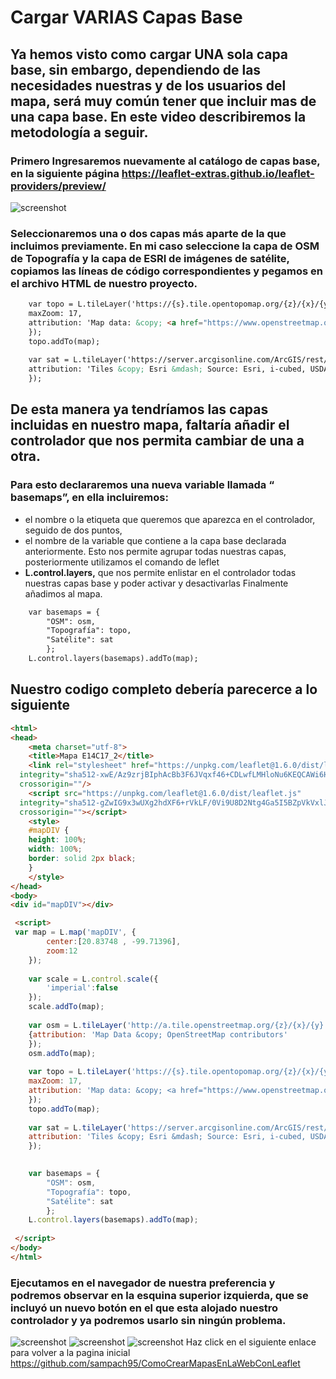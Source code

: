 # Cargar VARIAS Capas Base
## Ya hemos visto como cargar UNA sola capa base, sin embargo, dependiendo de las necesidades nuestras y de los usuarios del mapa, será muy común tener que incluir mas de una capa base. En este video describiremos la metodología a seguir.
### Primero Ingresaremos nuevamente al catálogo de capas base, en la siguiente página https://leaflet-extras.github.io/leaflet-providers/preview/ 

![screenshot](https://raw.githubusercontent.com/sampach95/CargarVARIASCapasBase/master/img/catalogo.png)

### Seleccionaremos una o dos capas más aparte de la que incluimos previamente. En mi caso seleccione la capa de OSM de Topografía y la capa de ESRI de imágenes de satélite, copiamos las líneas de código correspondientes y pegamos en el archivo HTML de nuestro proyecto.

``` html
	var topo = L.tileLayer('https://{s}.tile.opentopomap.org/{z}/{x}/{y}.png', {
	maxZoom: 17,
	attribution: 'Map data: &copy; <a href="https://www.openstreetmap.org/copyright">OpenStreetMap</a> contributors, <a href="http://viewfinderpanoramas.org">SRTM</a> | Map style: &copy; <a href="https://opentopomap.org">OpenTopoMap</a> (<a href="https://creativecommons.org/licenses/by-sa/3.0/">CC-BY-SA</a>)'
	}); 
	topo.addTo(map);
	
	var sat = L.tileLayer('https://server.arcgisonline.com/ArcGIS/rest/services/World_Imagery/MapServer/tile/{z}/{y}/{x}', {
	attribution: 'Tiles &copy; Esri &mdash; Source: Esri, i-cubed, USDA, USGS, AEX, GeoEye, Getmapping, Aerogrid, IGN, IGP, UPR-EGP, and the GIS User Community'
	});
```

## De esta manera ya tendríamos las capas incluidas en nuestro mapa, faltaría añadir el controlador que nos permita cambiar de una a otra.
### Para esto declararemos una nueva variable llamada “ basemaps”, en ella incluiremos:
- el  nombre o la etiqueta que queremos que aparezca en el controlador, seguido de dos puntos, 
- el nombre de la variable que contiene a la capa base declarada anteriormente.
Esto nos permite agrupar todas nuestras capas, posteriormente utilizamos el comando de leflet
- **L.control.layers,** que nos permite enlistar en el controlador todas nuestras capas base y poder activar y desactivarlas
Finalmente añadimos al mapa.

``` html
	var basemaps = {
		"OSM": osm,
		"Topografía": topo,										
		"Satélite": sat
		};
	L.control.layers(basemaps).addTo(map);
```
## Nuestro codigo completo debería parecerce a lo siguiente
``` html
<html>
<head>
	<meta charset="utf-8">
	<title>Mapa E14C17_2</title>
	<link rel="stylesheet" href="https://unpkg.com/leaflet@1.6.0/dist/leaflet.css"
  integrity="sha512-xwE/Az9zrjBIphAcBb3F6JVqxf46+CDLwfLMHloNu6KEQCAWi6HcDUbeOfBIptF7tcCzusKFjFw2yuvEpDL9wQ=="
  crossorigin=""/>
	<script src="https://unpkg.com/leaflet@1.6.0/dist/leaflet.js"
  integrity="sha512-gZwIG9x3wUXg2hdXF6+rVkLF/0Vi9U8D2Ntg4Ga5I5BZpVkVxlJWbSQtXPSiUTtC0TjtGOmxa1AJPuV0CPthew=="
  crossorigin=""></script>
	<style>
	#mapDIV {
	height: 100%;
	width: 100%;
	border: solid 2px black;
	}
	</style>
</head>
<body>
<div id="mapDIV"></div>

 <script>	
 var map = L.map('mapDIV', {
		center:[20.83748 , -99.71396],
		zoom:12
	});
	
	var scale = L.control.scale({
		'imperial':false
	});
	scale.addTo(map);
	
	var osm = L.tileLayer('http://a.tile.openstreetmap.org/{z}/{x}/{y}.png',
	{attribution: 'Map Data &copy; OpenStreetMap contributors'
	});
	osm.addTo(map);
	
	var topo = L.tileLayer('https://{s}.tile.opentopomap.org/{z}/{x}/{y}.png', {
	maxZoom: 17,
	attribution: 'Map data: &copy; <a href="https://www.openstreetmap.org/copyright">OpenStreetMap</a> contributors, <a href="http://viewfinderpanoramas.org">SRTM</a> | Map style: &copy; <a href="https://opentopomap.org">OpenTopoMap</a> (<a href="https://creativecommons.org/licenses/by-sa/3.0/">CC-BY-SA</a>)'
	}); 
	topo.addTo(map);
	
	var sat = L.tileLayer('https://server.arcgisonline.com/ArcGIS/rest/services/World_Imagery/MapServer/tile/{z}/{y}/{x}', {
	attribution: 'Tiles &copy; Esri &mdash; Source: Esri, i-cubed, USDA, USGS, AEX, GeoEye, Getmapping, Aerogrid, IGN, IGP, UPR-EGP, and the GIS User Community'
	});

	
	var basemaps = {
		"OSM": osm,
		"Topografía": topo,										
		"Satélite": sat
		};
	L.control.layers(basemaps).addTo(map);
	
 </script>
</body>
</html>

```


### Ejecutamos en el navegador de nuestra preferencia y podremos observar en la esquina superior izquierda, que se incluyó un nuevo botón en el que esta alojado nuestro controlador y ya podremos usarlo sin ningún problema. 
![screenshot](https://raw.githubusercontent.com/sampach95/CargarVARIASCapasBase/master/img/topo.png)
![screenshot](https://raw.githubusercontent.com/sampach95/CargarVARIASCapasBase/master/img/osm.png)
![screenshot](https://raw.githubusercontent.com/sampach95/CargarVARIASCapasBase/master/img/satelital.png)
Haz click en el siguiente enlace para volver a la pagina inicial https://github.com/sampach95/ComoCrearMapasEnLaWebConLeaflet
